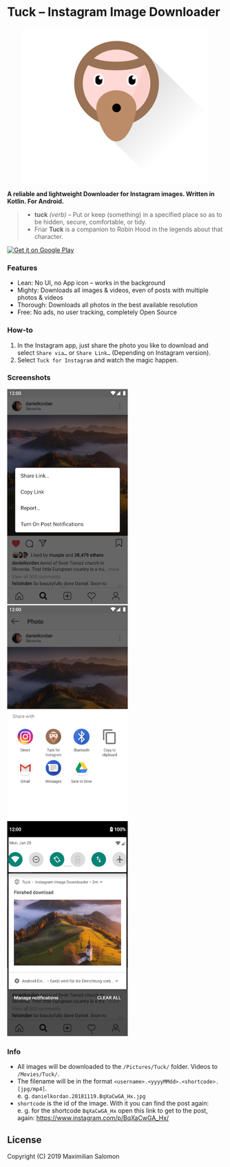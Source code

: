 # Tuck – Instagram Image Downloader

<p align="center">
  <img src="art/logo.svg" alt="Tuck Logo"/>
</p>

**A reliable and lightweight Downloader for Instagram images. Written in Kotlin. For Android.**

> * **tuck** _(verb)_ – Put or keep (something) in a specified place so as to be hidden, secure, comfortable, or tidy.  
> * Friar **Tuck** is a companion to Robin Hood in the legends about that character.

[<img alt="Get it on Google Play" height="60" src="https://play.google.com/intl/en_us/badges/images/generic/en_badge_web_generic.png">](https://play.google.com/store/apps/details?id=de.salomax.tuck)

### Features

* Lean: No UI, no App icon – works in the background
* Mighty: Downloads all images & videos, even of posts with multiple photos & videos
* Thorough: Downloads all photos in the best available resolution
* Free: No ads, no user tracking, completely Open Source

### How-to

1. In the Instagram app, just share the photo you like to download and select `Share via…` or `Share Link…` (Depending on Instagram version).
2. Select `Tuck for Instagram` and watch the magic happen.


### Screenshots

<div>
   <img src="art/screenshots/01.png" width="280" alt="screenshot 1">
   <img src="art/screenshots/02.png" width="280" alt="screenshot 2">
   <img src="art/screenshots/03.png" width="280" alt="screenshot 3">
</div>

### Info
* All images will be downloaded to the `/Pictures/Tuck/` folder. Videos to `/Movies/Tuck/`.
* The filename will be in the format `<username>.<yyyyMMdd>.<shortcode>.[jpg/mp4]`.  
  e. g. `danielkordan.20181119.BqXaCwGA_Hx.jpg`
* `shortcode` is the id of the image. With it you can find the post again:  
   e. g. for the shortcode `BqXaCwGA_Hx` open this link to get to the post, again: <https://www.instagram.com/p/BqXaCwGA_Hx/>


## License

Copyright (C) 2019 Maximilian Salomon
